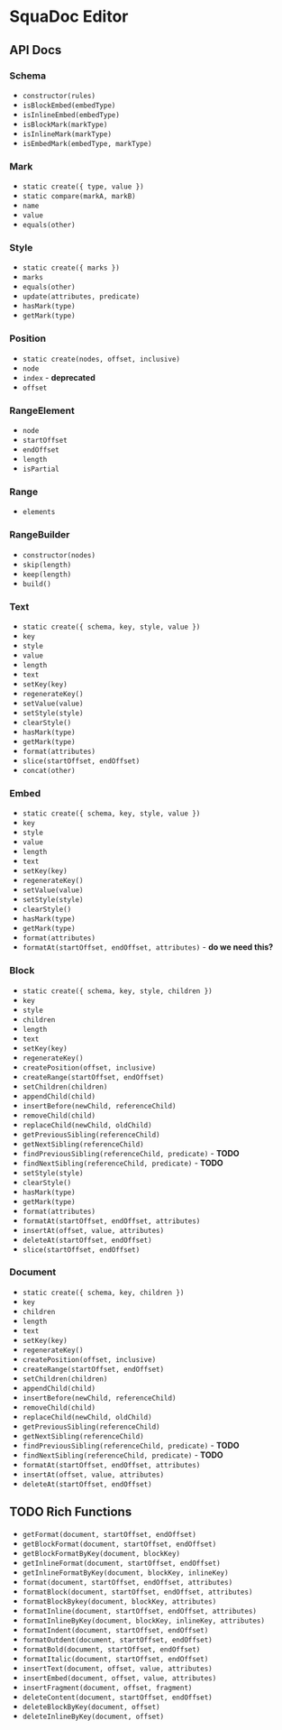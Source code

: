 # SquaDoc Editor

## API Docs

### Schema
 * `constructor(rules)`
 * `isBlockEmbed(embedType)`
 * `isInlineEmbed(embedType)`
 * `isBlockMark(markType)`
 * `isInlineMark(markType)`
 * `isEmbedMark(embedType, markType)`

### Mark
 * `static create({ type, value })`
 * `static compare(markA, markB)`
 * `name`
 * `value`
 * `equals(other)`

### Style
 * `static create({ marks })`
 * `marks`
 * `equals(other)`
 * `update(attributes, predicate)`
 * `hasMark(type)`
 * `getMark(type)`

### Position
 * `static create(nodes, offset, inclusive)`
 * `node`
 * `index` - **deprecated**
 * `offset`

### RangeElement
 * `node`
 * `startOffset`
 * `endOffset`
 * `length`
 * `isPartial`

### Range
 * `elements`

### RangeBuilder
 * `constructor(nodes)`
 * `skip(length)`
 * `keep(length)`
 * `build()`

### Text
 * `static create({ schema, key, style, value })`
 * `key`
 * `style`
 * `value`
 * `length`
 * `text`
 * `setKey(key)`
 * `regenerateKey()`
 * `setValue(value)`
 * `setStyle(style)`
 * `clearStyle()`
 * `hasMark(type)`
 * `getMark(type)`
 * `format(attributes)`
 * `slice(startOffset, endOffset)`
 * `concat(other)`

### Embed
 * `static create({ schema, key, style, value })`
 * `key`
 * `style`
 * `value`
 * `length`
 * `text`
 * `setKey(key)`
 * `regenerateKey()`
 * `setValue(value)`
 * `setStyle(style)`
 * `clearStyle()`
 * `hasMark(type)`
 * `getMark(type)`
 * `format(attributes)`
 * `formatAt(startOffset, endOffset, attributes)` - **do we need this?**

### Block
 * `static create({ schema, key, style, children })`
 * `key`
 * `style`
 * `children`
 * `length`
 * `text`
 * `setKey(key)`
 * `regenerateKey()`
 * `createPosition(offset, inclusive)`
 * `createRange(startOffset, endOffset)`
 * `setChildren(children)`
 * `appendChild(child)`
 * `insertBefore(newChild, referenceChild)`
 * `removeChild(child)`
 * `replaceChild(newChild, oldChild)`
 * `getPreviousSibling(referenceChild)`
 * `getNextSibling(referenceChild)`
 * `findPreviousSibling(referenceChild, predicate)` - **TODO**
 * `findNextSibling(referenceChild, predicate)` - **TODO**
 * `setStyle(style)`
 * `clearStyle()`
 * `hasMark(type)`
 * `getMark(type)`
 * `format(attributes)`
 * `formatAt(startOffset, endOffset, attributes)`
 * `insertAt(offset, value, attributes)`
 * `deleteAt(startOffset, endOffset)`
 * `slice(startOffset, endOffset)`

### Document
 * `static create({ schema, key, children })`
 * `key`
 * `children`
 * `length`
 * `text`
 * `setKey(key)`
 * `regenerateKey()`
 * `createPosition(offset, inclusive)`
 * `createRange(startOffset, endOffset)`
 * `setChildren(children)`
 * `appendChild(child)`
 * `insertBefore(newChild, referenceChild)`
 * `removeChild(child)`
 * `replaceChild(newChild, oldChild)`
 * `getPreviousSibling(referenceChild)`
 * `getNextSibling(referenceChild)`
 * `findPreviousSibling(referenceChild, predicate)` - **TODO**
 * `findNextSibling(referenceChild, predicate)` - **TODO**
 * `formatAt(startOffset, endOffset, attributes)`
 * `insertAt(offset, value, attributes)`
 * `deleteAt(startOffset, endOffset)`

## TODO Rich Functions

 * `getFormat(document, startOffset, endOffset)`
 * `getBlockFormat(document, startOffset, endOffset)`
 * `getBlockFormatByKey(document, blockKey)`
 * `getInlineFormat(document, startOffset, endOffset)`
 * `getInlineFormatByKey(document, blockKey, inlineKey)`
 * `format(document, startOffset, endOffset, attributes)`
 * `formatBlock(document, startOffset, endOffset, attributes)`
 * `formatBlockBykey(document, blockKey, attributes)`
 * `formatInline(document, startOffset, endOffset, attributes)`
 * `formatInlineByKey(document, blockKey, inlineKey, attributes)`
 * `formatIndent(document, startOffset, endOffset)`
 * `formatOutdent(document, startOffset, endOffset)`
 * `formatBold(document, startOffset, endOffset)`
 * `formatItalic(document, startOffset, endOffset)`
 * `insertText(document, offset, value, attributes)`
 * `insertEmbed(document, offset, value, attributes)`
 * `insertFragment(document, offset, fragment)`
 * `deleteContent(document, startOffset, endOffset)`
 * `deleteBlockByKey(document, offset)`
 * `deleteInlineByKey(document, offset)`
